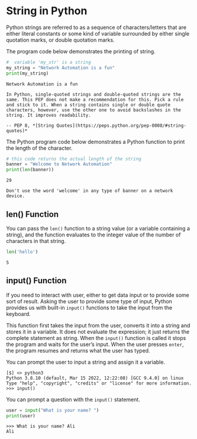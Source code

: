 # String in Python

Python strings are referred to as a sequence of characters/letters that are either literal constants or some kind of variable surrounded by either single quotation marks, or double quotation marks.

The program code below demonstrates the printing of string.

```py
#  variable 'my_str' is a string
my_string = "Network Automation is a fun"
print(my_string)
```

```console
Network Automation is a fun
```

```{epigraph}
In Python, single-quoted strings and double-quoted strings are the same. This PEP does not make a recommendation for this. Pick a rule and stick to it. When a string contains single or double quote characters, however, use the other one to avoid backslashes in the string. It improves readability.

-- PEP 8, *[String Quotes](https://peps.python.org/pep-0008/#string-quotes)*
```

The Python program code below demonstrates a Python function to print the length of the character.

```py
# this code returns the actual length of the string
banner = "Welcome to Network Automation"
print(len(banner))
```

```console
29
```

```{warning}
Don't use the word 'welcome' in any type of banner on a network device.
```

## len() Function

You can pass the `len()` function to a string value (or a variable containing a string), and the function evaluates to the integer value of the number of characters in that string.

```py
len('hello')
```

```console
5
```

## input() Function

If you need to interact with user, either to get data input or to provide some sort of result. Asking the user to provide some type of input, Python provides us with built-in `input()` functions to take the input from the keyboard.

This function first takes the input from the user, converts it into a string and stores it in a variable. It does not evaluate the expression; it just returns the complete statement as string. When the `input()` function is called it stops the program and waits for the user’s input. When the user presses `enter`, the program resumes and returns what the user has typed.

You can prompt the user to input a string and assign it a variable.

```shell
[$] <> python3
Python 3.8.10 (default, Mar 15 2022, 12:22:08) [GCC 9.4.0] on linux
Type "help", "copyright", "credits" or "license" for more information.
>>> input()
```

You can prompt a question with the `input()` statement.

```py
user = input("What is your name? ")
print(user)
```

```console
>>> What is your name? Ali
Ali
```

